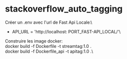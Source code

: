 # stackoverflow_auto_tagging

Créer un .env avec l'url de Fast Api Locale:\
- API_URL = 'http://localhost: PORT_FAST-API_LOCAL/'\

Construire les image docker:\
docker build -f Dockerfile -t streamtag:1.0 .\
docker build -f Dockerfile_api -t apitag:1.0 .\

